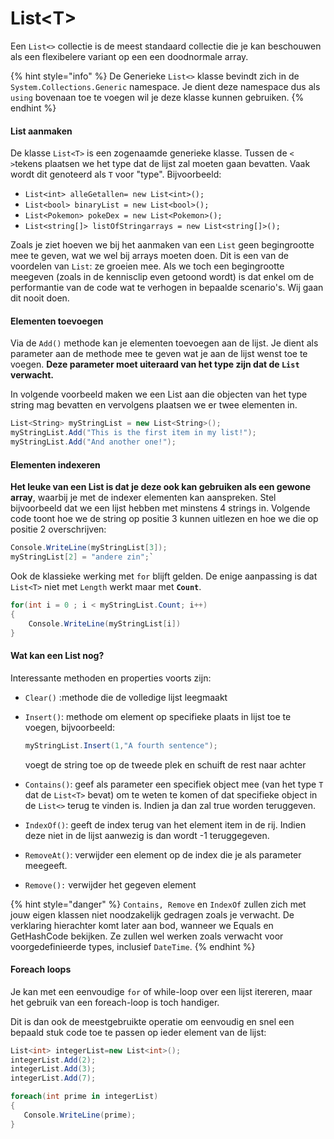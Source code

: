 # List\<T>

Een `List<>` collectie is de meest standaard collectie die je kan beschouwen als een flexibelere variant op een een doodnormale array.

{% hint style="info" %}
De Generieke `List<>` klasse bevindt zich in de `System.Collections.Generic` namespace. Je dient deze namespace dus als `using` bovenaan toe te voegen wil je deze klasse kunnen gebruiken.
{% endhint %}

#### List aanmaken

De klasse `List<T>` is een zogenaamde generieke klasse. Tussen de `< >`tekens plaatsen we het type dat de lijst zal moeten gaan bevatten. Vaak wordt dit genoteerd als `T` voor "type". Bijvoorbeeld:

* `List<int> alleGetallen= new List<int>();`
* `List<bool> binaryList = new List<bool>();`
* `List<Pokemon> pokeDex = new List<Pokemon>();`
* `List<string[]> listOfStringarrays = new List<string[]>();`

Zoals je ziet hoeven we bij het aanmaken van een `List` geen begingrootte mee te geven, wat we wel bij arrays moeten doen. Dit is een van de voordelen van `List`: ze groeien mee. Als we toch een begingrootte meegeven (zoals in de kennisclip even getoond wordt) is dat enkel om de performantie van de code wat te verhogen in bepaalde scenario's. Wij gaan dit nooit doen.

#### Elementen toevoegen

Via de `Add()` methode kan je elementen toevoegen aan de lijst. Je dient als parameter aan de methode mee te geven wat je aan de lijst wenst toe te voegen. **Deze parameter moet uiteraard van het type zijn dat de `List` verwacht.**

In volgende voorbeeld maken we een List aan die objecten van het type string mag bevatten en vervolgens plaatsen we er twee elementen in.

```csharp
List<String> myStringList = new List<String>();
myStringList.Add("This is the first item in my list!");
myStringList.Add("And another one!");
```

#### Elementen indexeren

**Het leuke van een List is dat je deze ook kan gebruiken als een gewone array**, waarbij je met de indexer elementen kan aanspreken. Stel bijvoorbeeld dat we een lijst hebben met minstens 4 strings in. Volgende code toont hoe we de string op positie 3 kunnen uitlezen en hoe we die op positie 2 overschrijven:

```csharp
Console.WriteLine(myStringList[3]);
myStringList[2] = "andere zin";`
```

Ook de klassieke werking met `for` blijft gelden. De enige aanpassing is dat `List<T>` niet met `Length` werkt maar met **`Count`**.

```csharp
for(int i = 0 ; i < myStringList.Count; i++)
{
    Console.WriteLine(myStringList[i])
}
```

#### Wat kan een List nog?

Interessante methoden en properties voorts zijn:

* `Clear()` :methode die de volledige lijst leegmaakt
*   `Insert()`: methode om element op specifieke plaats in lijst toe te voegen, bijvoorbeeld:

    ```csharp
    myStringList.Insert(1,"A fourth sentence");
    ```

    voegt de string toe op de tweede plek en schuift de rest naar achter
* `Contains()`: geef als parameter een specifiek object mee (van het type `T` dat de `List<T>` bevat) om te weten te komen of dat specifieke object in de `List<>` terug te vinden is. Indien ja dan zal true worden teruggeven.
* `IndexOf()`: geeft de index terug van het element item in de rij. Indien deze niet in de lijst aanwezig is dan wordt -1 teruggegeven.
* `RemoveAt()`: verwijder een element op de index die je als parameter meegeeft.
* `Remove():` verwijder het gegeven element

{% hint style="danger" %}
`Contains, Remove` en `IndexOf` zullen zich met jouw eigen klassen niet noodzakelijk gedragen zoals je verwacht. De verklaring hierachter komt later aan bod, wanneer we Equals en GetHashCode bekijken. Ze zullen wel werken zoals verwacht voor voorgedefinieerde types, inclusief `DateTime`.
{% endhint %}

#### Foreach loops

Je kan met een eenvoudige `for` of while-loop over een lijst itereren, maar het gebruik van een foreach-loop is toch handiger.

Dit is dan ook de meestgebruikte operatie om eenvoudig en snel een bepaald stuk code toe te passen op ieder element van de lijst:

```csharp
List<int> integerList=new List<int>();
integerList.Add(2);
integerList.Add(3);
integerList.Add(7);

foreach(int prime in integerList)
{
   Console.WriteLine(prime);
}
```
